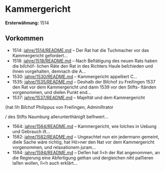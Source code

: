 # Kammergericht

**Ersterwähnung:** 1514

## Vorkommen
- 1514: [jahre/1514/README.md](../jahre/1514/README.md) – Der Rat hat die Tuchmacher vor das Kammergericht
gefordert...
- 1518: [jahre/1518/README.md](../jahre/1518/README.md) – Nach Beſtätigung des neuen Rats haben die biſchöf-
lichen Räte den Rat in des Richters Hauſe beſchieden und
ihnen vorgehalten, demnach die A...
- 1530: [jahre/1530/README.md](../jahre/1530/README.md) – Kammergericht appelliert C...
- 1535: [jahre/1535/README.md](../jahre/1535/README.md) – Deshalb der Biſchof zu Freiſingen 1537 den Rat vor
dem Kammergericht und dann 1539 vor den Stifts-
ſtänden vorgenommen, und dieſen Punkt end...
- 1537: [jahre/1537/README.md](../jahre/1537/README.md) – Majeſtät und dem Kammergericht

{hat ſih Biſchof Philippus von Freiſingen, Adminiſtrator

/ des Stifts Naumburg allerunterthänigſt beſhwert...
- 1564: [jahre/1564/README.md](../jahre/1564/README.md) – Kammergericht, wie
ſolches in Uebung und Gebrauch iſt...
- 1582: [jahre/1582/README.md](../jahre/1582/README.md) – Ungeachtet nun ein jedermann gemeint, dieſe Sache
wäre richtig, hat Hö>ner den Nat vor dem Kammergericht
vorgenommen, und relaxationem juram...
- 1594: [jahre/1594/README.md](../jahre/1594/README.md) – Deſſen hat ſi<h der Rat angenommen, an die Regierung
eine Abfertigung gethan und dergleichen niht paſſieren
laſſen wollen, ſi<h auch erklärt...
